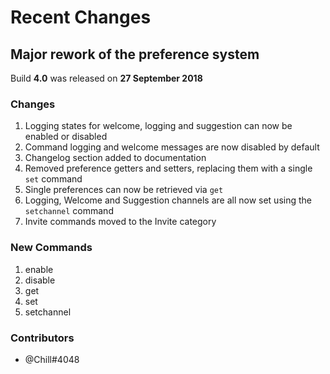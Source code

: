# Recent Changes
## Major rework of the preference system
Build **4.0** was released on **27 September 2018**
### Changes
1. Logging states for welcome, logging and suggestion can now be enabled or disabled
2. Command logging and welcome messages are now disabled by default
3. Changelog section added to documentation
4. Removed preference getters and setters, replacing them with a single `set` command
5. Single preferences can now be retrieved via `get`
6. Logging, Welcome and Suggestion channels are all now set using the `setchannel` command
7. Invite commands moved to the Invite category

### New Commands
1. enable
2. disable
3. get
4. set
5. setchannel

### Contributors
* @Chill#4048
